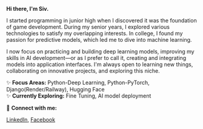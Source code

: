 __Hi there, I'm Siv.__

I started programming in junior high when I discovered it was the foundation of game development. During my senior years, I explored various technologies to satisfy my overlapping interests. In college, I found my passion for predictive models, which led me to dive into machine learning.

I now focus on practicing and building deep learning models, improving my skills in AI development—or as I prefer to call it, creating and integrating models into application interfaces. I'm always open to learning new things, collaborating on innovative projects, and exploring this niche.

✨ __Focus Areas:__ Python-Deep Learning, Python-PyTorch, Django(Render/Railway), Hugging Face  
✨ __Currently Exploring:__ Fine Tuning, AI model deployment 

📌 __Connect with me:__    
<!--[GitHub](https://github.com/padrigon-lynbert) | -->
[LinkedIn](https://www.linkedin.com/in/lynbert-padrigon/), [Facebook](https://www.facebook.com/siv.padrigon.fb/)
